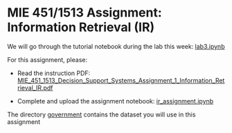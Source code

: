 # MIE 451/1513 Assignment: Information Retrieval (IR)

We will go through the tutorial notebook during the lab this week: [lab3.ipynb](lab3.ipynb)

For this assignment, please:

- Read the instruction PDF:  [MIE_451_1513_Decision_Support_Systems_Assignment_1_Information_Retrieval_IR.pdf](MIE_451_1513_Decision_Support_Systems_Assignment_1_Information_Retrieval_IR.pdf) 

- Complete and upload the assignment notebook: [ir_assignment.ipynb](ir_assignment.ipynb)

The directory [government](government) contains the dataset you will use in this assignment

